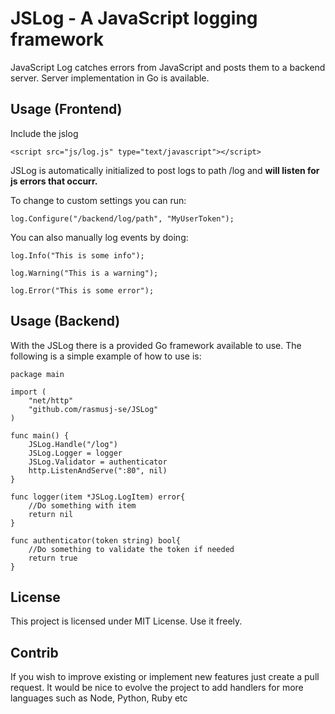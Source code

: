 # JSLog - A JavaScript logging framework

JavaScript Log catches errors from JavaScript and posts them to a backend server.
Server implementation in Go is available.

## Usage (Frontend)

Include the jslog

`<script src="js/log.js" type="text/javascript"></script>`

JSLog is automatically initialized to post logs to path /log and **will listen for js errors that occurr.**

To change to custom settings you can run:

`log.Configure("/backend/log/path", "MyUserToken");`

You can also manually log events by doing:

`log.Info("This is some info");`

`log.Warning("This is a warning");`

`log.Error("This is some error");`

## Usage (Backend)

With the JSLog there is a provided Go framework available to use.
The following is a simple example of how to use is:

```
package main

import (
    "net/http"
    "github.com/rasmusj-se/JSLog"
)

func main() {
    JSLog.Handle("/log")
    JSLog.Logger = logger
    JSLog.Validator = authenticator
    http.ListenAndServe(":80", nil)
}

func logger(item *JSLog.LogItem) error{
    //Do something with item
    return nil
}

func authenticator(token string) bool{
    //Do something to validate the token if needed
    return true
}
```

## License

This project is licensed under MIT License. Use it freely.

## Contrib

If you wish to improve existing or implement new features just create a pull request.
It would be nice to evolve the project to add handlers for more languages such as Node, Python, Ruby etc 
